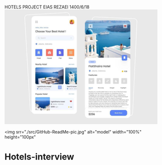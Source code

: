 HOTELS PROJECT
EIAS REZAEI 1400/6/18
![plot](./src/GitHub-ReadMe-pic.jpg)

<img srr="./src/GitHub-ReadMe-pic.jpg" alt="model" width="100%"
height="100px"

>

# Hotels-interview
